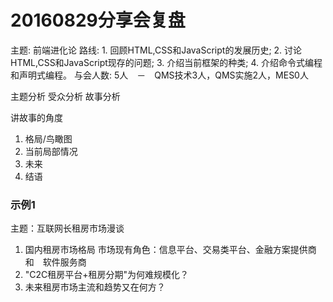 # 20160829分享会复盘
主题: 前端进化论
路线: 1. 回顾HTML,CSS和JavaScript的发展历史;
      2. 讨论HTML,CSS和JavaScript现存的问题;
      3. 介绍当前框架的种类;
      4. 介绍命令式编程和声明式编程。
与会人数: 5人　－　QMS技术3人，QMS实施2人，MES0人

主题分析
受众分析
故事分析

讲故事的角度
1. 格局/鸟瞰图
2. 当前局部情况
3. 未来
4. 结语

### 示例1
主题：互联网长租房市场漫谈
1. 国内租房市场格局
  市场现有角色：信息平台、交易类平台、金融方案提供商　和　软件服务商
2. "C2C租房平台+租房分期"为何难规模化？
3. 未来租房市场主流和趋势又在何方？
